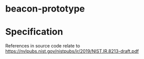 # beacon-prototype

# Specification

References in source code relate to https://nvlpubs.nist.gov/nistpubs/ir/2019/NIST.IR.8213-draft.pdf
